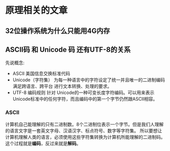 # 原理相关的文章


## 32位操作系统为什么只能用4G内存






## ASCII码 和 Unicode 码 还有UTF-8的关系

先说概念:

* ASCII 美国信息交换标准代码
* Unicode（字符集） 为每一种语言中的字符设定了统一并且唯一的二进制编码 满足跨语言、跨平台 进行文本转换、处理的要求。
* UTF-8 编码规则 针对 Unicode的一种可变长度字符编码。可以用来表示Unicode标准中的任何字符，而且编码中的第一个字节仍然跟ASCII相容。

### ASCII
计算机自己能理解的只有二进制数。8个二进制位表示一个字节。但是我们人理解的语言文字是一套英文字母、汉语汉字、标点符号、数字等字符集。
所以要想让计算机理解人类的语言，必须使用这些字符集转换为计算机所能理解的二进制码。这个过程就是**编码**，反过来就是**解码**。




